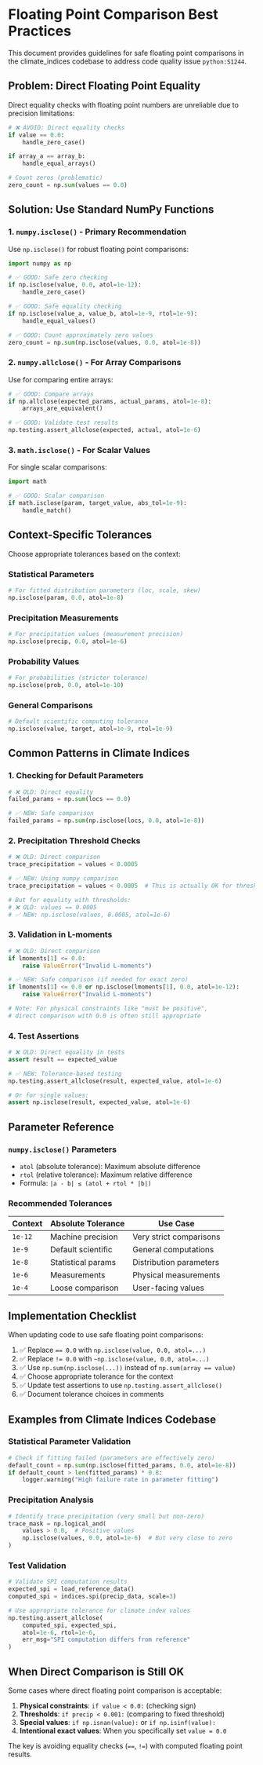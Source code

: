 # Floating Point Comparison Best Practices

This document provides guidelines for safe floating point comparisons in the climate_indices codebase to address code quality issue `python:S1244`.

## Problem: Direct Floating Point Equality

Direct equality checks with floating point numbers are unreliable due to precision limitations:

```python
# ❌ AVOID: Direct equality checks
if value == 0.0:
    handle_zero_case()

if array_a == array_b:
    handle_equal_arrays()

# Count zeros (problematic)
zero_count = np.sum(values == 0.0)
```

## Solution: Use Standard NumPy Functions

### 1. `numpy.isclose()` - Primary Recommendation

Use `np.isclose()` for robust floating point comparisons:

```python
import numpy as np

# ✅ GOOD: Safe zero checking
if np.isclose(value, 0.0, atol=1e-12):
    handle_zero_case()

# ✅ GOOD: Safe equality checking
if np.isclose(value_a, value_b, atol=1e-9, rtol=1e-9):
    handle_equal_values()

# ✅ GOOD: Count approximately zero values
zero_count = np.sum(np.isclose(values, 0.0, atol=1e-8))
```

### 2. `numpy.allclose()` - For Array Comparisons

Use for comparing entire arrays:

```python
# ✅ GOOD: Compare arrays
if np.allclose(expected_params, actual_params, atol=1e-8):
    arrays_are_equivalent()

# ✅ GOOD: Validate test results
np.testing.assert_allclose(expected, actual, atol=1e-6)
```

### 3. `math.isclose()` - For Scalar Values

For single scalar comparisons:

```python
import math

# ✅ GOOD: Scalar comparison
if math.isclose(param, target_value, abs_tol=1e-9):
    handle_match()
```

## Context-Specific Tolerances

Choose appropriate tolerances based on the context:

### Statistical Parameters
```python
# For fitted distribution parameters (loc, scale, skew)
np.isclose(param, 0.0, atol=1e-8)
```

### Precipitation Measurements
```python
# For precipitation values (measurement precision)
np.isclose(precip, 0.0, atol=1e-6)
```

### Probability Values
```python
# For probabilities (stricter tolerance)
np.isclose(prob, 0.0, atol=1e-10)
```

### General Comparisons
```python
# Default scientific computing tolerance
np.isclose(value, target, atol=1e-9, rtol=1e-9)
```

## Common Patterns in Climate Indices

### 1. Checking for Default Parameters

```python
# ❌ OLD: Direct equality
failed_params = np.sum(locs == 0.0)

# ✅ NEW: Safe comparison
failed_params = np.sum(np.isclose(locs, 0.0, atol=1e-8))
```

### 2. Precipitation Threshold Checks

```python
# ❌ OLD: Direct comparison
trace_precipitation = values < 0.0005

# ✅ NEW: Using numpy comparison
trace_precipitation = values < 0.0005  # This is actually OK for thresholds

# But for equality with thresholds:
# ❌ OLD: values == 0.0005
# ✅ NEW: np.isclose(values, 0.0005, atol=1e-6)
```

### 3. Validation in L-moments

```python
# ❌ OLD: Direct comparison
if lmoments[1] <= 0.0:
    raise ValueError("Invalid L-moments")

# ✅ NEW: Safe comparison (if needed for exact zero)
if lmoments[1] <= 0.0 or np.isclose(lmoments[1], 0.0, atol=1e-12):
    raise ValueError("Invalid L-moments")

# Note: For physical constraints like "must be positive", 
# direct comparison with 0.0 is often still appropriate
```

### 4. Test Assertions

```python
# ❌ OLD: Direct equality in tests
assert result == expected_value

# ✅ NEW: Tolerance-based testing
np.testing.assert_allclose(result, expected_value, atol=1e-6)

# Or for single values:
assert np.isclose(result, expected_value, atol=1e-6)
```

## Parameter Reference

### `numpy.isclose()` Parameters

- `atol` (absolute tolerance): Maximum absolute difference
- `rtol` (relative tolerance): Maximum relative difference
- Formula: `|a - b| ≤ (atol + rtol * |b|)`

### Recommended Tolerances

| Context | Absolute Tolerance | Use Case |
|---------|-------------------|----------|
| `1e-12` | Machine precision | Very strict comparisons |
| `1e-9`  | Default scientific | General computations |
| `1e-8`  | Statistical params | Distribution parameters |
| `1e-6`  | Measurements | Physical measurements |
| `1e-4`  | Loose comparison | User-facing values |

## Implementation Checklist

When updating code to use safe floating point comparisons:

1. ✅ Replace `== 0.0` with `np.isclose(value, 0.0, atol=...)`
2. ✅ Replace `!= 0.0` with `~np.isclose(value, 0.0, atol=...)`
3. ✅ Use `np.sum(np.isclose(...))` instead of `np.sum(array == value)`
4. ✅ Choose appropriate tolerance for the context
5. ✅ Update test assertions to use `np.testing.assert_allclose()`
6. ✅ Document tolerance choices in comments

## Examples from Climate Indices Codebase

### Statistical Parameter Validation
```python
# Check if fitting failed (parameters are effectively zero)
default_count = np.sum(np.isclose(fitted_params, 0.0, atol=1e-8))
if default_count > len(fitted_params) * 0.8:
    logger.warning("High failure rate in parameter fitting")
```

### Precipitation Analysis
```python
# Identify trace precipitation (very small but non-zero)
trace_mask = np.logical_and(
    values > 0.0,  # Positive values
    np.isclose(values, 0.0, atol=1e-6)  # But very close to zero
)
```

### Test Validation
```python
# Validate SPI computation results
expected_spi = load_reference_data()
computed_spi = indices.spi(precip_data, scale=3)

# Use appropriate tolerance for climate index values
np.testing.assert_allclose(
    computed_spi, expected_spi, 
    atol=1e-6, rtol=1e-6,
    err_msg="SPI computation differs from reference"
)
```

## When Direct Comparison is Still OK

Some cases where direct floating point comparison is acceptable:

1. **Physical constraints**: `if value < 0.0:` (checking sign)
2. **Thresholds**: `if precip < 0.001:` (comparing to fixed threshold)
3. **Special values**: `if np.isnan(value):` or `if np.isinf(value):`
4. **Intentional exact values**: When you specifically set `value = 0.0`

The key is avoiding equality checks (`==`, `!=`) with computed floating point results.